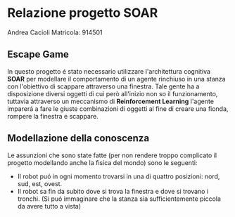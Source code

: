 # Relazione progetto SOAR

Andrea Cacioli
Matricola: 914501

## Escape Game

In questo progetto é stato necessario utilizzare l'architettura cognitiva **SOAR** per modellare il comportamento di un agente rinchiuso in una stanza con l'obiettivo di scappare attraverso una finestra. Tale gente ha a disposizione  diversi oggetti di cui però all'inizio non so il funzionamento, tuttavia attraverso un meccanismo di **Reinforcement Learning** l'agente imparerá a fare le giuste combinazioni di oggetti al fine di creare una fionda, rompere la finestra e scappare.

## Modellazione della conoscenza

Le assunzioni che sono state fatte (per non rendere troppo complicato il progetto modellando anche la fisica del mondo) sono le seguenti:

- Il robot puó in ogni momento trovarsi in una di quattro posizioni: nord, sud, est, ovest.
- Il robot sa fin da subito dove si trova la finestra e dove si trovano i tronchi. (Si puó immaginare che la stanza sia sufficientemente piccola da avere tutto a vista)